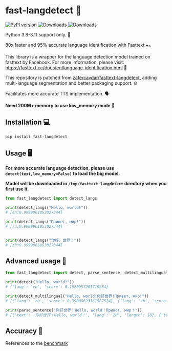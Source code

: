 # fast-langdetect 🚀

[![PyPI version](https://badge.fury.io/py/fast-langdetect.svg)](https://badge.fury.io/py/fast-langdetect)
[![Downloads](https://pepy.tech/badge/fast-langdetect)](https://pepy.tech/project/fast-langdetect)
[![Downloads](https://pepy.tech/badge/fast-langdetect/month)](https://pepy.tech/project/fast-langdetect/month)

Python 3.8-3.11 support only. 🐍

80x faster and 95% accurate language identification with Fasttext 🏎️

This library is a wrapper for the language detection model trained on fasttext by Facebook. For more information, please
visit: https://fasttext.cc/docs/en/language-identification.html 📘

This repository is patched
from [zafercavdar/fasttext-langdetect](https://github.com/zafercavdar/fasttext-langdetect#benchmark), adding
multi-language segmentation and better packaging
support. 🌐

Facilitates more accurate TTS implementation. 🗣️

**Need 200M+ memory to use low_memory mode** 💾

## Installation 💻

```bash
pip install fast-langdetect
```

## Usage 🖥️

**For more accurate language detection, please use `detect(text,low_memory=False)` to load the big model.**

**Model will be downloaded in `/tmp/fasttext-langdetect` directory when you first use it.**

```python
from fast_langdetect import detect_langs

print(detect_langs("Hello, world!"))
# [en:0.9999961853027344]

print(detect_langs("Привет, мир!"))
# [ru:0.9999961853027344]


print(detect_langs("你好，世界！"))
# [zh:0.9999961853027344]

```

## Advanced usage 🚀

```python
from fast_langdetect import detect, parse_sentence, detect_multilingual

print(detect("Hello, world!"))
# {'lang': 'en', 'score': 0.1520957201719284}

print(detect_multilingual("Hello, world!你好世界!Привет, мир!"))
# [{'lang': 'ru', 'score': 0.39008623361587524}, {'lang': 'zh', 'score': 0.18235979974269867}, {'lang': 'ja', 'score': 0.08473210036754608}, {'lang': 'sr', 'score': 0.057975586503744125}, {'lang': 'en', 'score': 0.05422825738787651}]

print(parse_sentence("你好世界！Hello, world！Привет, мир！"))
# [{'text': '你好世界！Hello, world！', 'lang': 'ZH', 'length': 18}, {'text': 'Привет, мир！', 'lang': 'UK', 'length': 12}, {'text': '', 'lang': 'EN', 'length': 0}]
```

## Accuracy 🎯

References to the [benchmark](https://github.com/zafercavdar/fasttext-langdetect#benchmark)
